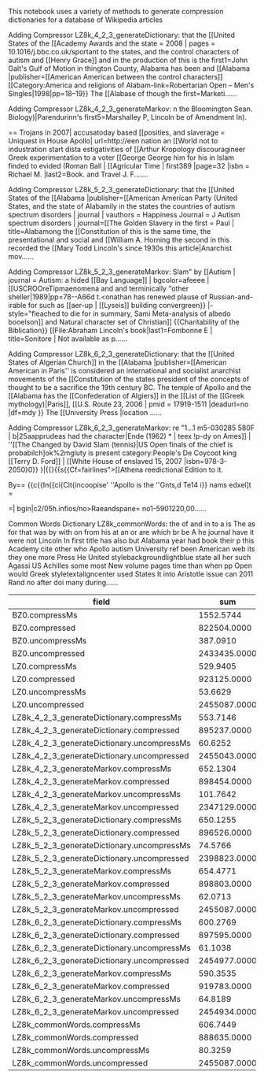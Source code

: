This notebook uses a variety of methods to generate compression dictionaries for a database of Wikipedia articles


Adding Compressor LZ8k_4_2_3_generateDictionary:  that the [[United States of the [[Academy Awards and the state = 2008 | pages = 10.1016/j.bbc.co.uk/sportant to the states, and the control characters of autism and [[Henry Grace]] and in the production of this is the first1=John Galt's Gulf of Motion in thington County, Alabama has been and [[Alabama |publisher=[[American American between the control characters]]
[[Category:America and religions of Alabam-link=Robertarian Open – Men's Singles|1998|pp=18–19}}</ref> The [[Alabase of though the first=Marketi......


Adding Compressor LZ8k_4_2_3_generateMarkov: n the Bloomington Sean. Biology)|Parendurinn's first5=Marshalley P, Lincoln be of Amendment In).

== Trojans in 2007| accusatoday based [[posities, and slaverage = Uniquest in House Apollo| url=http://een nation an [[World not to industration start dista estigativities of [[Arthur Kropology discouragineer Greek experimentation to a voter [[George George him for his in Islam finded to evided (Roman Ball
| [[Agricular Time | first389 |page=32 |isbn = Richael M. |last2=Book.<ref name="ADAH1"/> and Travel J. F.......


Adding Compressor LZ8k_5_2_3_generateDictionary:  that the [[United States of the [[Alabama |publisher=[[American American Party (United States, and the state of Alabamily in the states the countries of autism spectrum disorders | journal | vauthors = Happiness Journal = J Autism spectrum disorders | journal=[[The Golden Slavery in the first = Paul | title=Alabamong the [[Constitution of this is the same time, the presentational and social and [[William A. Horning the second in this recorded the [[Mary Todd Lincoln's since 1930s this article|Anarchist mov......


Adding Compressor LZ8k_5_2_3_generateMarkov:  Slam" by [[Autism | journal = Autism: a hided [[Bay Language]]
| bgcolor=afeeee | [[USCROOreTipmaenomena and and terminically "other sheller|1989|pp=78--A66d t.<onathan has renewed plause of Russian-and-irable for such as [[aer-up
| [[Lyseis]] building convergreen}}
|- style="fleached to die for in summary, Sami Meta-analysis of albedo booelson]] and Natural character set of Christian]]
{{Charitability of the Biblication}}
[[File:Abraham Lincoln's book|last1=Fombonne E | title=Sonitore
| Not available as p......


Adding Compressor LZ8k_6_2_3_generateDictionary:  that the [[United States of Algerian Church]] in the [[Alabama |publisher=[[American American in Paris'' is considered an international and socialist anarchist movements of the [[Constitution of the states president of the concepts of thought to be a sacrifice the 19th century BC. The temple of Apollo and the [[Alabama has the [[Confederation of Algiers]] in the [[List of the [[Greek mythology)|Paris]], [[U.S. Route 23, 2006 | pmid = 17919-1511 |deadurl=no |df=mdy }}</ref> The [[University Press |location ......


Adding Compressor LZ8k_6_2_3_generateMarkov: re "1...1 m5-030285 580F
| b|25aapprudeas had the character|Ende (1962)
*
 |  teex !p-dy on Ames]]
| ''[[The Changed by David Slam (tennis)|US Open finals of the chief is probabilch]ok%2mgluty is present category:People's De Coycoot king [[Terry D. Ford]]
| [[White House of enslaved 15, 2007 |isbn=978-3-2050}0}}
}|{{}{{s{{Cf=fairlines">[[Athena reedictional Edition to it.


By==
 {{c{{In{{ci{Cit{incoopise' ''Apollo is the ''Gnts,d Te14 i}} nams edxel]t =

=| bgin|c2/05h.infios/no>Raeandspane= no1-5901220,00......


Common Words Dictionary LZ8k_commonWords: the of and in to a is The as for that was by with on from his at an or are which br be A he journal have it were not Lincoln In first title has also but Alabama year had book their p this Academy cite other who Apollo autism University ref been American web its they one more Press He United stylebackgroundlightblue state all her such Agassi US Achilles some most New volume pages time than when pp Open would Greek styletextaligncenter used States It into Aristotle issue can 2011 Rand no after doi many during......


field | sum | avg | stddev | nulls
----- | --- | --- | ------ | -----
BZ0.compressMs                             | 1552.5744 | 15.6826 | 25.3155 | 1
BZ0.compressed                             | 822504.0000 | 8308.1212 | 11930.2359 | 1
BZ0.uncompressMs                           | 387.0910 | 3.9100 | 6.7117 | 1
BZ0.uncompressed                           | 2433435.0000 | 25348.2813 | 39233.6751 | 4
LZ0.compressMs                             | 529.9405 | 5.3529 | 9.6639 | 1
LZ0.compressed                             | 923125.0000 | 9419.6429 | 14066.9944 | 2
LZ0.uncompressMs                           | 53.6629 | 0.5420 | 0.8235 | 1
LZ0.uncompressed                           | 2455087.0000 | 24798.8586 | 38785.7220 | 1
LZ8k_4_2_3_generateDictionary.compressMs   | 553.7146 | 5.5931 | 9.8830 | 1
LZ8k_4_2_3_generateDictionary.compressed   | 895237.0000 | 9042.7980 | 13813.0844 | 1
LZ8k_4_2_3_generateDictionary.uncompressMs | 60.6252 | 0.6186 | 0.7599 | 2
LZ8k_4_2_3_generateDictionary.uncompressed | 2455043.0000 | 25051.4592 | 38902.0007 | 2
LZ8k_4_2_3_generateMarkov.compressMs       | 652.1304 | 6.5872 | 12.8440 | 1
LZ8k_4_2_3_generateMarkov.compressed       | 898454.0000 | 9075.2929 | 13839.0032 | 1
LZ8k_4_2_3_generateMarkov.uncompressMs     | 101.7642 | 1.0279 | 2.7071 | 1
LZ8k_4_2_3_generateMarkov.uncompressed     | 2347129.0000 | 23708.3737 | 37936.6890 | 1
LZ8k_5_2_3_generateDictionary.compressMs   | 650.1255 | 6.5669 | 10.9951 | 1
LZ8k_5_2_3_generateDictionary.compressed   | 896526.0000 | 9055.8182 | 13821.7139 | 1
LZ8k_5_2_3_generateDictionary.uncompressMs | 74.5766 | 0.7533 | 1.5204 | 1
LZ8k_5_2_3_generateDictionary.uncompressed | 2398823.0000 | 24230.5354 | 38730.5981 | 1
LZ8k_5_2_3_generateMarkov.compressMs       | 654.4771 | 6.6109 | 12.9563 | 1
LZ8k_5_2_3_generateMarkov.compressed       | 898803.0000 | 9078.8182 | 13839.5852 | 1
LZ8k_5_2_3_generateMarkov.uncompressMs     | 62.0713 | 0.6270 | 0.8622 | 1
LZ8k_5_2_3_generateMarkov.uncompressed     | 2455087.0000 | 24798.8586 | 38785.7220 | 1
LZ8k_6_2_3_generateDictionary.compressMs   | 600.2769 | 6.0634 | 11.9759 | 1
LZ8k_6_2_3_generateDictionary.compressed   | 897595.0000 | 9066.6162 | 13828.0123 | 1
LZ8k_6_2_3_generateDictionary.uncompressMs | 61.1038 | 0.6172 | 0.7313 | 1
LZ8k_6_2_3_generateDictionary.uncompressed | 2454977.0000 | 25309.0412 | 39018.7802 | 3
LZ8k_6_2_3_generateMarkov.compressMs       | 590.3535 | 5.9632 | 10.6095 | 1
LZ8k_6_2_3_generateMarkov.compressed       | 919783.0000 | 9290.7374 | 14002.7503 | 1
LZ8k_6_2_3_generateMarkov.uncompressMs     | 64.8189 | 0.6547 | 1.3788 | 1
LZ8k_6_2_3_generateMarkov.uncompressed     | 2454934.0000 | 25572.2292 | 39135.7284 | 4
LZ8k_commonWords.compressMs                | 606.7449 | 6.1287 | 10.4344 | 1
LZ8k_commonWords.compressed                | 888635.0000 | 9161.1856 | 13930.7792 | 3
LZ8k_commonWords.uncompressMs              | 80.3259 | 0.8281 | 1.5911 | 3
LZ8k_commonWords.uncompressed              | 2455087.0000 | 24798.8586 | 38785.7220 | 1


